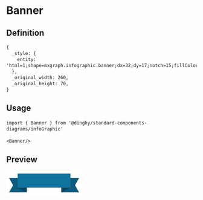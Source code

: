 # Banner

## Definition

```
{
  _style: { 
    entity: 'html=1;shape=mxgraph.infographic.banner;dx=32;dy=17;notch=15;fillColor=#10739E;strokeColor=none;align=center;verticalAlign=middle;fontColor=#ffffff;fontSize=14;fontStyle=1;spacingBottom=15;',
  },
  _original_width: 260,
  _original_height: 70,
}
```

## Usage

```
import { Banner } from '@dinghy/standard-components-diagrams/infoGraphic'

<Banner/>
```

## Preview

<img src="./banner.png" width="200"/>
